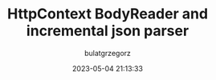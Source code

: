 ---
date: 2023-05-04 21:13:33
layout: post
title: "HttpContext BodyReader and incremental json parser"
subtitle:
description: >-
  Other light way to read http request body using PipeReader and use it to incremental parse json content 
image: >-
  https://res.cloudinary.com/dljcybafb/image/upload/v1683233375/blog/pipes.jpg
optimized_image: >-
  https://res.cloudinary.com/dljcybafb/image/upload/c_scale,w_380/v1683233375/blog/pipes.jpg
category: blog
tags:
  - http
  - c#
  - json
  - pipes
  - span
  - allocation
  - performance
  - optimization
author: bulatgrzegorz
paginate: false
---